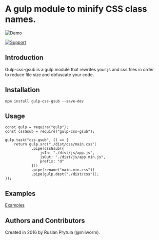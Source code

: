 # A gulp module to minify CSS class names.

![Demo](http://milworm.github.io/gulp-css-gsub/demo.gif)


[![Support](https://supporter.60devs.com/api/b/399936c021d5111d90001de85283a4b5/gulp-css-gsub)](https://supporter.60devs.com/support/399936c021d5111d90001de85283a4b5/gulp-css-gsub)

## Introduction
Gulp-css-gsub is a gulp module that rewrites your js and css files in order to reduce file size and obfuscate your code.

## Installation
    npm install gulp-css-gsub --save-dev

## Usage
    const gulp = require("gulp");
    const cssGsub = require("gulp-css-gsub");

    gulp.task("css-gsub", () => {
        return gulp.src("./dist/css/main.css")
                .pipe(cssGsub({ 
                    jsIn: "./dist/js/app.js", 
                    jsOut: "./dist/js/app.min.js",
                    prefix: "d"
                }))
                .pipe(rename("main.min.css"))
                .pipe(gulp.dest("./dist/css"));
    });

## Examples
[Examples](http://milworm.github.io/gulp-css-gsub/demo/index.min.html)

## Authors and Contributors
Created in 2016 by Ruslan Prytula (@milworm).
